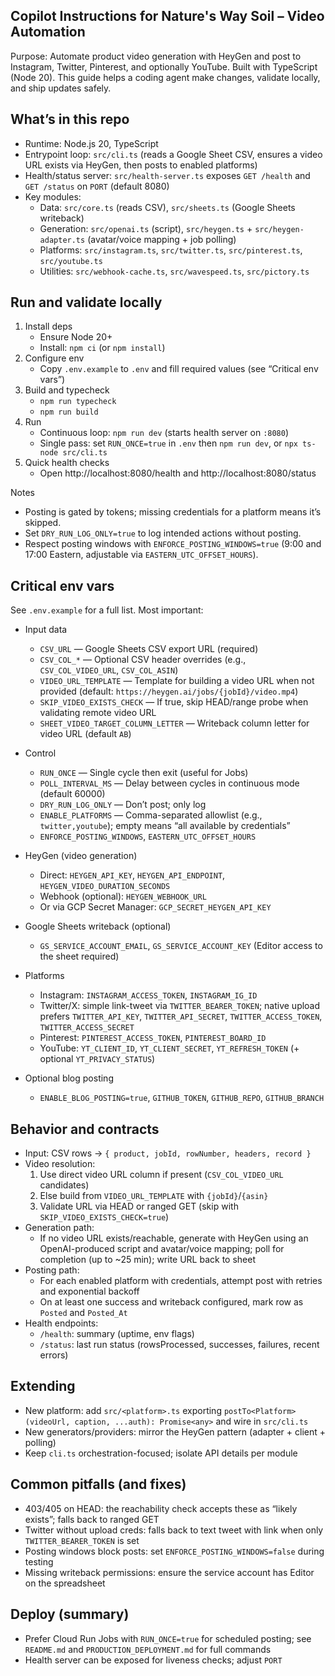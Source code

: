 ## Copilot Instructions for Nature's Way Soil – Video Automation

Purpose: Automate product video generation with HeyGen and post to Instagram, Twitter, Pinterest, and optionally YouTube. Built with TypeScript (Node 20). This guide helps a coding agent make changes, validate locally, and ship updates safely.

## What’s in this repo
- Runtime: Node.js 20, TypeScript
- Entrypoint loop: `src/cli.ts` (reads a Google Sheet CSV, ensures a video URL exists via HeyGen, then posts to enabled platforms)
- Health/status server: `src/health-server.ts` exposes `GET /health` and `GET /status` on `PORT` (default 8080)
- Key modules:
	- Data: `src/core.ts` (reads CSV), `src/sheets.ts` (Google Sheets writeback)
	- Generation: `src/openai.ts` (script), `src/heygen.ts` + `src/heygen-adapter.ts` (avatar/voice mapping + job polling)
	- Platforms: `src/instagram.ts`, `src/twitter.ts`, `src/pinterest.ts`, `src/youtube.ts`
	- Utilities: `src/webhook-cache.ts`, `src/wavespeed.ts`, `src/pictory.ts`

## Run and validate locally
1) Install deps
	 - Ensure Node 20+
	 - Install: `npm ci` (or `npm install`)
2) Configure env
	 - Copy `.env.example` to `.env` and fill required values (see “Critical env vars”)
3) Build and typecheck
	 - `npm run typecheck`
	 - `npm run build`
4) Run
	 - Continuous loop: `npm run dev` (starts health server on `:8080`)
	 - Single pass: set `RUN_ONCE=true` in `.env` then `npm run dev`, or `npx ts-node src/cli.ts`
5) Quick health checks
	 - Open http://localhost:8080/health and http://localhost:8080/status

Notes
- Posting is gated by tokens; missing credentials for a platform means it’s skipped.
- Set `DRY_RUN_LOG_ONLY=true` to log intended actions without posting.
- Respect posting windows with `ENFORCE_POSTING_WINDOWS=true` (9:00 and 17:00 Eastern, adjustable via `EASTERN_UTC_OFFSET_HOURS`).

## Critical env vars
See `.env.example` for a full list. Most important:

- Input data
	- `CSV_URL` — Google Sheets CSV export URL (required)
	- `CSV_COL_*` — Optional CSV header overrides (e.g., `CSV_COL_VIDEO_URL`, `CSV_COL_ASIN`)
	- `VIDEO_URL_TEMPLATE` — Template for building a video URL when not provided (default: `https://heygen.ai/jobs/{jobId}/video.mp4`)
	- `SKIP_VIDEO_EXISTS_CHECK` — If true, skip HEAD/range probe when validating remote video URL
	- `SHEET_VIDEO_TARGET_COLUMN_LETTER` — Writeback column letter for video URL (default `AB`)

- Control
	- `RUN_ONCE` — Single cycle then exit (useful for Jobs)
	- `POLL_INTERVAL_MS` — Delay between cycles in continuous mode (default 60000)
	- `DRY_RUN_LOG_ONLY` — Don’t post; only log
	- `ENABLE_PLATFORMS` — Comma-separated allowlist (e.g., `twitter,youtube`); empty means “all available by credentials”
	- `ENFORCE_POSTING_WINDOWS`, `EASTERN_UTC_OFFSET_HOURS`

- HeyGen (video generation)
	- Direct: `HEYGEN_API_KEY`, `HEYGEN_API_ENDPOINT`, `HEYGEN_VIDEO_DURATION_SECONDS`
	- Webhook (optional): `HEYGEN_WEBHOOK_URL`
	- Or via GCP Secret Manager: `GCP_SECRET_HEYGEN_API_KEY`

- Google Sheets writeback (optional)
	- `GS_SERVICE_ACCOUNT_EMAIL`, `GS_SERVICE_ACCOUNT_KEY` (Editor access to the sheet required)

- Platforms
	- Instagram: `INSTAGRAM_ACCESS_TOKEN`, `INSTAGRAM_IG_ID`
	- Twitter/X: simple link-tweet via `TWITTER_BEARER_TOKEN`; native upload prefers `TWITTER_API_KEY`, `TWITTER_API_SECRET`, `TWITTER_ACCESS_TOKEN`, `TWITTER_ACCESS_SECRET`
	- Pinterest: `PINTEREST_ACCESS_TOKEN`, `PINTEREST_BOARD_ID`
	- YouTube: `YT_CLIENT_ID`, `YT_CLIENT_SECRET`, `YT_REFRESH_TOKEN` (+ optional `YT_PRIVACY_STATUS`)

- Optional blog posting
	- `ENABLE_BLOG_POSTING=true`, `GITHUB_TOKEN`, `GITHUB_REPO`, `GITHUB_BRANCH`

## Behavior and contracts
- Input: CSV rows → `{ product, jobId, rowNumber, headers, record }`
- Video resolution:
	1) Use direct video URL column if present (`CSV_COL_VIDEO_URL` candidates)
	2) Else build from `VIDEO_URL_TEMPLATE` with `{jobId}`/`{asin}`
	3) Validate URL via HEAD or ranged GET (skip with `SKIP_VIDEO_EXISTS_CHECK=true`)
- Generation path:
	- If no video URL exists/reachable, generate with HeyGen using an OpenAI-produced script and avatar/voice mapping; poll for completion (up to ~25 min); write URL back to sheet
- Posting path:
	- For each enabled platform with credentials, attempt post with retries and exponential backoff
	- On at least one success and writeback configured, mark row as `Posted` and `Posted_At`
- Health endpoints:
	- `/health`: summary (uptime, env flags)
	- `/status`: last run status (rowsProcessed, successes, failures, recent errors)

## Extending
- New platform: add `src/<platform>.ts` exporting `postTo<Platform>(videoUrl, caption, ...auth): Promise<any>` and wire in `src/cli.ts`
- New generators/providers: mirror the HeyGen pattern (adapter + client + polling)
- Keep `cli.ts` orchestration-focused; isolate API details per module

## Common pitfalls (and fixes)
- 403/405 on HEAD: the reachability check accepts these as “likely exists”; falls back to ranged GET
- Twitter without upload creds: falls back to text tweet with link when only `TWITTER_BEARER_TOKEN` is set
- Posting windows block posts: set `ENFORCE_POSTING_WINDOWS=false` during testing
- Missing writeback permissions: ensure the service account has Editor on the spreadsheet

## Deploy (summary)
- Prefer Cloud Run Jobs with `RUN_ONCE=true` for scheduled posting; see `README.md` and `PRODUCTION_DEPLOYMENT.md` for full commands
- Health server can be exposed for liveness checks; adjust `PORT`
